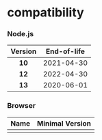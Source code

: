 # compatibility

### Node.js

| Version | End-of-life |
| :---: | :---: |
| **10** | 2021-04-30 |
| **12** | 2022-04-30 |
| **13** | 2020-06-01 |

### Browser

| Name | Minimal Version |
| :---: | :---: |
|  |  |

